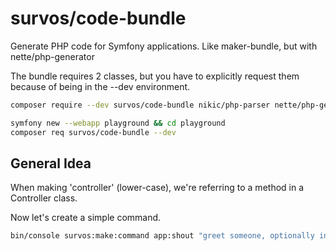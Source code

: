 # survos/code-bundle

Generate PHP code for Symfony applications. Like maker-bundle, but with nette/php-generator



The bundle requires 2 classes, but you have to explicitly request them because of being in the --dev environment.  

```bash
composer require --dev survos/code-bundle nikic/php-parser nette/php-generator
```


```bash
symfony new --webapp playground && cd playground
composer req survos/code-bundle --dev
```

## General Idea

When making 'controller' (lower-case), we're referring to a method in a Controller class.  

Now let's create a simple command.
```bash
bin/console survos:make:command app:shout "greet someone, optionally in all caps"

```
